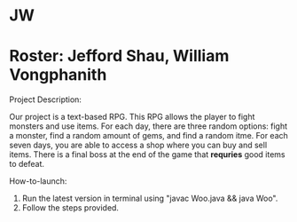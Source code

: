 # JW
Roster: Jefford Shau, William Vongphanith
=======


Project Description:


Our project is a text-based RPG. This RPG allows the player to fight monsters and use items. For each day, there are three random options: fight a monster, find a random amount of gems, and find a random itme. For each seven days, you are able to access a shop where you can buy and sell items. There is a final boss at the end of the game that **requries** good items to defeat. 


How-to-launch:
1. Run the latest version in terminal using "javac Woo.java && java Woo".
2. Follow the steps provided. 
